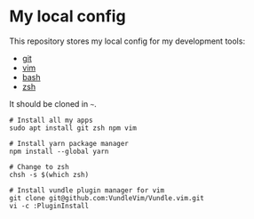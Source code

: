 # My local config

This repository stores my local config for my development tools:

- [git](https://git-scm.com/docs)
- [vim](https://vimhelp.org/)
- [bash](https://www.gnu.org/software/bash/manual/bash.html)
- [zsh](https://zsh.sourceforge.io/Doc/Release/zsh_toc.html)

It should be cloned in `~`.

```
# Install all my apps
sudo apt install git zsh npm vim

# Install yarn package manager
npm install --global yarn

# Change to zsh
chsh -s $(which zsh)

# Install vundle plugin manager for vim
git clone git@github.com:VundleVim/Vundle.vim.git
vi -c :PluginInstall
